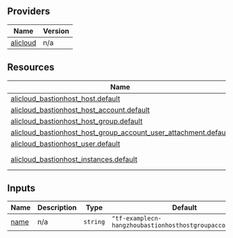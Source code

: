 <!-- BEGIN_TF_DOCS -->
## Providers

| Name | Version |
|------|---------|
| <a name="provider_alicloud"></a> [alicloud](#provider\_alicloud) | n/a |

## Resources

| Name | Type |
|------|------|
| [alicloud_bastionhost_host.default](https://registry.terraform.io/providers/hashicorp/alicloud/latest/docs/resources/bastionhost_host) | resource |
| [alicloud_bastionhost_host_account.default](https://registry.terraform.io/providers/hashicorp/alicloud/latest/docs/resources/bastionhost_host_account) | resource |
| [alicloud_bastionhost_host_group.default](https://registry.terraform.io/providers/hashicorp/alicloud/latest/docs/resources/bastionhost_host_group) | resource |
| [alicloud_bastionhost_host_group_account_user_attachment.default](https://registry.terraform.io/providers/hashicorp/alicloud/latest/docs/resources/bastionhost_host_group_account_user_attachment) | resource |
| [alicloud_bastionhost_user.default](https://registry.terraform.io/providers/hashicorp/alicloud/latest/docs/resources/bastionhost_user) | resource |
| [alicloud_bastionhost_instances.default](https://registry.terraform.io/providers/hashicorp/alicloud/latest/docs/data-sources/bastionhost_instances) | data source |

## Inputs

| Name | Description | Type | Default | Required |
|------|-------------|------|---------|:--------:|
| <a name="input_name"></a> [name](#input\_name) | n/a | `string` | `"tf-examplecn-hangzhoubastionhosthostgroupaccount67060"` | no |
<!-- END_TF_DOCS -->    